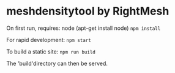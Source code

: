 # meshdensitytool by RightMesh

On first run, requires: node (apt-get install node)
```npm install```

For rapid development:
```npm start```
    
To build a static site:
```npm run build```
    
The 'build'directory can then be served.
